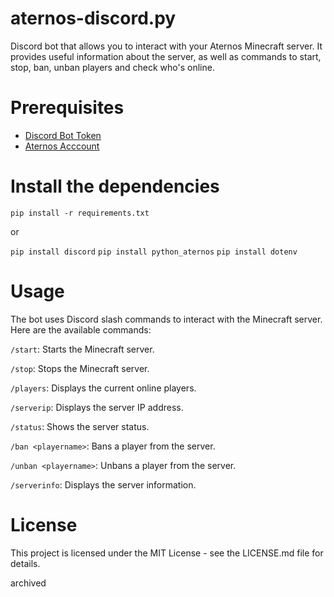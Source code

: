 # aternos-discord.py
Discord bot that allows you to interact with your Aternos Minecraft server. It provides useful information about the server, as well as commands to start, stop, ban, unban players and check who's online.

# Prerequisites

- [Discord Bot Token](https://discord.com/developers/applications)
- [Aternos Acccount](https://aternos.org/go/)

# Install the dependencies
`pip install -r requirements.txt`

or

`pip install discord`
`pip install python_aternos`
`pip install dotenv`

# Usage
The bot uses Discord slash commands to interact with the Minecraft server. Here are the available commands:

`/start`: Starts the Minecraft server.

`/stop`: Stops the Minecraft server.

`/players`: Displays the current online players.

`/serverip`: Displays the server IP address.

`/status`: Shows the server status.

`/ban <playername>`: Bans a player from the server.

`/unban <playername>`: Unbans a player from the server.

`/serverinfo`: Displays the server information.

# License

This project is licensed under the MIT License - see the LICENSE.md file for details.


archived 
